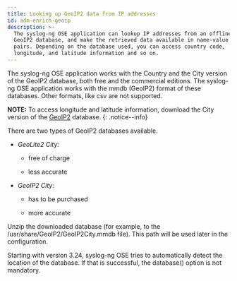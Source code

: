 ```yaml
---
title: Looking up GeoIP2 data from IP addresses
id: adm-enrich-geoip
description: >-
  The syslog-ng OSE application can lookup IP addresses from an offline
  GeoIP2 database, and make the retrieved data available in name-value
  pairs. Depending on the database used, you can access country code,
  longitude, and latitude information and so on.
---
```


The syslog-ng OSE application works with the Country and the City
version of the GeoIP2 database, both free and the commercial editions.
The syslog-ng OSE application works with the mmdb (GeoIP2) format of
these databases. Other formats, like csv are not supported.

**NOTE:** To access longitude and latitude information, download the City
version of the [GeoIP2](https://www.maxmind.com/en/geoip2-databases)
database.
{: .notice--info}

There are two types of GeoIP2 databases available.

- *GeoLite2 City:*

  - free of charge

  - less accurate

- *GeoIP2 City:*

  - has to be purchased

  - more accurate

Unzip the downloaded database (for example, to the
/usr/share/GeoIP2/GeoIP2City.mmdb file). This path will be used later in
the configuration.

Starting with version 3.24, syslog-ng OSE tries to automatically detect
the location of the database. If that is successful, the database()
option is not mandatory.
